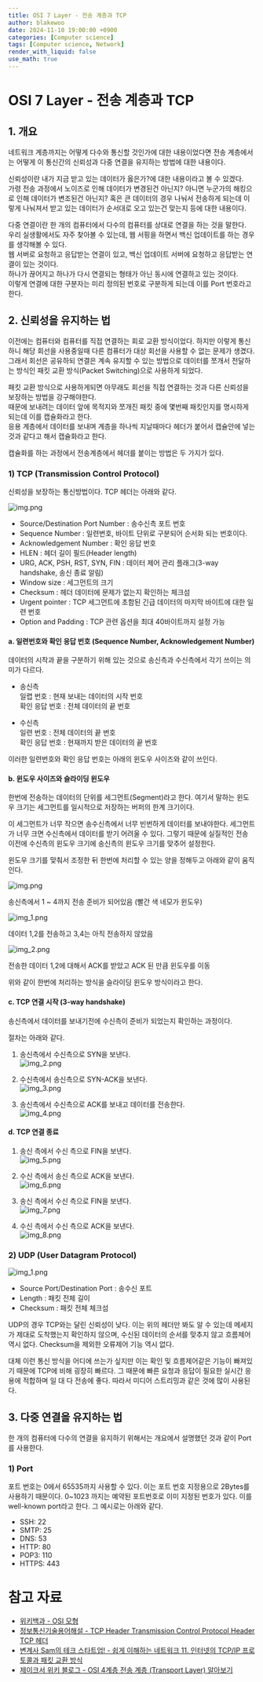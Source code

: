 ```yaml
---
title: OSI 7 Layer - 전송 계층과 TCP
author: blakewoo
date: 2024-11-10 19:00:00 +0900
categories: [Computer science]
tags: [Computer science, Network] 
render_with_liquid: false
use_math: true
---
```


# OSI 7 Layer - 전송 계층과 TCP
## 1. 개요 
네트워크 계층까지는 어떻게 다수와 통신할 것인가에 대한 내용이었다면 전송 계층에서는
어떻게 이 통신간의 신뢰성과 다중 연결을 유지하는 방법에 대한 내용이다.

신뢰성이란 내가 지금 받고 있는 데이터가 옳은가?에 대한 내용이라고 볼 수 있겠다.   
가령 전송 과정에서 노이즈로 인해 데이터가 변경된건 아닌지? 아니면 누군가의 해킹으로 인해 데이터가 변조된건 아닌지?
혹은 큰 데이터의 경우 나눠서 전송하게 되는데 이렇게 나눠져서 받고 있는 데이터가 순서대로 오고 있는건 맞는지 등에 대한 내용이다.

다중 연결이란 한 개의 컴퓨터에서 다수의 컴퓨터를 상대로 연결을 하는 것을 말한다.   
우리 실생활에서도 자주 찾아볼 수 있는데, 웹 서핑을 하면서 백신 업데이트를 하는 경우를 생각해볼 수 있다.   
웹 서버로 요청하고 응답받는 연결이 있고, 백신 업데이트 서버에 요청하고 응답받는 연결이 있는 것이다.   
하나가 끊어지고 하나가 다시 연결되는 형태가 아닌 동시에 연결하고 있는 것이다.   
이렇게 연결에 대한 구분자는 미리 정의된 번호로 구분하게 되는데 이를 Port 번호라고 한다.

## 2. 신뢰성을 유지하는 법
이전에는 컴퓨터와 컴퓨터를 직접 연결하는 회로 교환 방식이었다. 하지만 이렇게 통신하니 해당 회선을 사용중일때
다른 컴퓨터가 대상 회선을 사용할 수 없는 문제가 생겼다. 그래서 회선은 공유하되 연결은 계속 유지할 수 있는 방법으로
데이터를 쪼개서 전달하는 방식인 패킷 교환 방식(Packet Switching)으로 사용하게 되었다.

패킷 교환 방식으로 사용하게되면 아무래도 회선을 직접 연결하는 것과 다른 신뢰성을 보장하는 방법을 강구해야한다.   
때문에 보내려는 데이터 앞에 목적지와 쪼개진 패킷 중에 몇번째 패킷인지를 명시하게 되는데 이를 캡슐화라고 한다.   
응용 계층에서 데이터를 보내며 계층을 하나씩 지날때마다 헤더가 붙어서 캡슐안에 넣는 것과 같다고 해서 캡슐화라고 한다.

캡슐화를 하는 과정에서 전송계층에서 헤더를 붙이는 방법은 두 가지가 있다.

### 1) TCP (Transmission Control Protocol)
신뢰성을 보장하는 통신방법이다. TCP 헤더는 아래와 같다.

![img.png](/assets/blog/cs/network/osi_7_layer_transmission/img.png)

- Source/Destination Port Number : 송수신측 포트 번호
- Sequence Number : 일련번호, 바이트 단위로 구분되어 순서화 되는 번호이다.
- Acknowledgement Number : 확인 응답 번호
- HLEN : 헤더 길이 필드(Header length)
- URG, ACK, PSH, RST, SYN, FIN : 데이터 제어 관리 플래그(3-way handshake, 송신 종료 알림)
- Window size : 세그먼트의 크기
- Checksum : 헤더 데이터에 문제가 없는지 확인하는 체크섬
- Urgent pointer : TCP 세그먼트에 초함된 긴급 데이터의 마지막 바이트에 대한 일련 번호
- Option and Padding : TCP 관련 옵션을 최대 40바이트까지 설정 가능

#### a. 일련번호와 확인 응답 번호 (Sequence Number, Acknowledgement Number)
데이터의 시작과 끝을 구분하기 위해 있는 것으로 송신측과 수신측에서 각기 쓰이는 의미가 다르다.

- 송신측   
  일렵 번호 : 현재 보내는 데이터의 시작 번호     
  확인 응답 번호 : 전체 데이터의 끝 번호    

- 수신측    
  일련 번호 : 전체 데이터의 끝 번호     
  확인 응답 번호 : 현재까지 받은 데이터의 끝 번호

이러한 일련번호와 확인 응답 번호는 아래의 윈도우 사이즈와 같이 쓰인다.

#### b. 윈도우 사이즈와 슬라이딩 윈도우
한번에 전송하는 데이터의 단위를 세그먼트(Segment)라고 한다.
여기서 말하는 윈도우 크기는 세그먼트를 일시적으로 저장하는 버퍼의 한계 크기이다.   

이 세그먼트가 너무 작으면 송수신측에서 너무 빈번하게 데이터를 보내야한다.
세그먼트가 너무 크면 수신측에서 데이터를 받기 어려울 수 있다.
그렇기 때문에 실질적인 전송 이전에 수신측의 윈도우 크기에 송신측의 윈도우 크기를 맞추어 설정한다.

윈도우 크기를 맞춰서 조정한 뒤 한번에 처리할 수 있는 양을 정해두고 아래와 같이 움직인다.

![img.png](/assets/blog/cs/network/osi_7_layer_transmission/img_9.png)

송신측에서 1 ~ 4까지 전송 준비가 되어있음 (빨간 색 네모가 윈도우)

![img_1.png](/assets/blog/cs/network/osi_7_layer_transmission/img_10.png)

데이터 1,2를 전송하고 3,4는 아직 전송하지 않았음

![img_2.png](/assets/blog/cs/network/osi_7_layer_transmission/img_11.png)

전송한 데이터 1,2에 대해서 ACK를 받았고 ACK 된 만큼 윈도우를 이동

위와 같이 한번에 처리하는 방식을 슬라이딩 윈도우 방식이라고 한다.


#### c. TCP 연결 시작 (3-way handshake)
송신측에서 데이터를 보내기전에 수신측이 준비가 되었는지 확인하는 과정이다.

절차는 아래와 같다.

1. 송신측에서 수신측으로 SYN을 보낸다.   
![img_2.png](/assets/blog/cs/network/osi_7_layer_transmission/img_2.png)

2. 수신측에서 송신측으로 SYN-ACK을 보낸다.    
![img_3.png](/assets/blog/cs/network/osi_7_layer_transmission/img_3.png)

3. 송신측에서 수신측으로 ACK를 보내고 데이터를 전송한다.    
![img_4.png](/assets/blog/cs/network/osi_7_layer_transmission/img_4.png)

#### d. TCP 연결 종료

1. 송신 측에서 수신 측으로 FIN을 보낸다.      
![img_5.png](/assets/blog/cs/network/osi_7_layer_transmission/img_5.png)

2. 수신 측에서 송신 측으로 ACK을 보낸다.    
![img_6.png](/assets/blog/cs/network/osi_7_layer_transmission/img_6.png)

3. 송신 측에서 수신 측으로 FIN을 보낸다.    
![img_7.png](/assets/blog/cs/network/osi_7_layer_transmission/img_7.png)

4. 수신 측에서 수신 측으로 ACK을 보낸다.    
![img_8.png](/assets/blog/cs/network/osi_7_layer_transmission/img_8.png)

### 2) UDP (User Datagram Protocol)

![img_1.png](/assets/blog/cs/network/osi_7_layer_transmission/img_1.png)

- Source Port/Destination Port : 송수신 포트
- Length : 패킷 전체 길이
- Checksum : 패킷 전체 체크섬

UDP의 경우 TCP와는 달린 신뢰성이 낮다. 이는 위의 헤더만 봐도 알 수 있는데
메세지가 제대로 도착했는지 확인하지 않으며, 수신된 데이터의 순서를 맞추지 않고 흐름제어 역시 없다.
Checksum을 제외한 오류제어 기능 역시 없다.

대체 이런 통신 방식을 어디에 쓰는가 싶지만 이는 확인 및 흐름제어같은 기능이 빠져있기 때문에
TCP에 비해 굉장히 빠르다. 그 때문에 빠른 요청과 응답이 필요한 실시간 응용에 적합하며
일 대 다 전송에 좋다. 따라서 미디어 스트리밍과 같은 것에 많이 사용된다.

## 3. 다중 연결을 유지하는 법
한 개의 컴퓨터에 다수의 연결을 유지하기 위해서는 개요에서 설명했던 것과 같이 Port를 사용한다.

### 1) Port
포트 번호는 0에서 65535까지 사용할 수 있다.
이는 포트 번호 지정용으로 2Bytes를 사용하기 때문이다.
0~1023 까지는 예약된 포트번호로 이미 지정된 번호가 있다. 
이를 well-known port라고 한다. 그 예시로는 아래와 같다.

- SSH: 22
- SMTP: 25
- DNS: 53
- HTTP: 80
- POP3: 110
- HTTPS: 443

# 참고 자료
- [위키백과 - OSI 모형](https://ko.wikipedia.org/wiki/OSI_%EB%AA%A8%ED%98%95)
- [정보통신기술용어해설 - TCP Header   Transmission Control Protocol Header   TCP 헤더](http://www.ktword.co.kr/test/view/view.php?no=1889)
- [변계사 Sam의 테크 스타트업! - 쉽게 이해하는 네트워크 11. 인터넷의 TCP/IP 프로토콜과 패킷 교환 방식](https://better-together.tistory.com/110)
- [제이크서 위키 블로그 - OSI 4계층 전송 계층 (Transport Layer) 알아보기](https://jake-seo-dev.tistory.com/401)
